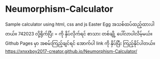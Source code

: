 # Neumorphism-Calculator
Sample calculator using html, css and js
Easter Egg အသစ်ထပ်ထည့်ထားပါတယ်။ 742023 လို့ရိုက်ပြီး = ကို နှိပ်လိုက်ရင် စာသား တစ်ချို့ ပေါ်လာပါလိမ့်မယ်။ Github Pages မှာ အစမ်းကြည့်ချင်ရင် အောက်ပါ link ကို နှိပ်ပြီး ကြည့်နိုင်ပါတယ်။
https://xnxxboy2017-creator.github.io/Neumorphism-Calculator/